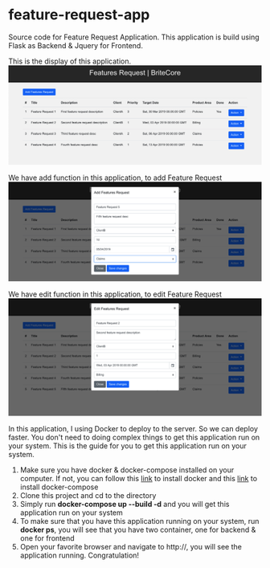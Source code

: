 # feature-request-app
Source code for Feature Request Application. This application is build using Flask as Backend & Jquery for Frontend.

This is the display of this application.
<img src="pict/pict1.png"></img>

We have add function in this application, to add Feature Request
<img src="pict/pict2.png"></img>

We have edit function in this application, to edit Feature Request
<img src="pict/pict3.png"></img>

In this application, I using Docker to deploy to the server. So we can deploy faster. You don't need to doing complex things to get this application run on your system. This is the guide for you to get this application run on your system.

<ol>
  <li>Make sure you have docker & docker-compose installed on your computer. If not, you can follow this <a href="https://docs.docker.com/install/">link</a> to install docker and this <a href="https://docs.docker.com/compose/install/">link</a> to install docker-compose</li>
  <li>Clone this project and cd to the directory</li>
  <li>Simply run <b>docker-compose up --build -d</b> and you will get this application run on your system</li>
  <li>To make sure that you have this application running on your system, run <b>docker ps</b>, you will see that you have two container, one for backend & one for frontend</li>
  <li>Open your favorite browser and navigate to http://<your_ip>, you will see the application running. Congratulation!</li>
</ol>
